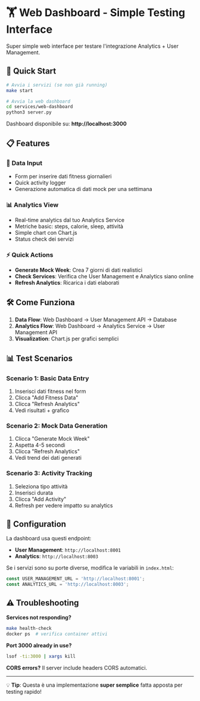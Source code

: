 # 🏋️ Web Dashboard - Simple Testing Interface

Super simple web interface per testare l'integrazione Analytics + User Management.

## 🚀 Quick Start

```bash
# Avvia i servizi (se non già running)
make start

# Avvia la web dashboard
cd services/web-dashboard
python3 server.py
```

Dashboard disponibile su: **http://localhost:3000**

## 📋 Features

### 📝 **Data Input**
- Form per inserire dati fitness giornalieri
- Quick activity logger  
- Generazione automatica di dati mock per una settimana

### 📊 **Analytics View**
- Real-time analytics dal tuo Analytics Service
- Metriche basic: steps, calorie, sleep, attività
- Simple chart con Chart.js
- Status check dei servizi

### ⚡ **Quick Actions**
- **Generate Mock Week**: Crea 7 giorni di dati realistici
- **Check Services**: Verifica che User Management e Analytics siano online
- **Refresh Analytics**: Ricarica i dati elaborati

## 🛠️ Come Funziona

1. **Data Flow**: Web Dashboard → User Management API → Database
2. **Analytics Flow**: Web Dashboard → Analytics Service → User Management API
3. **Visualization**: Chart.js per grafici semplici

## 📊 Test Scenarios

### Scenario 1: Basic Data Entry
1. Inserisci dati fitness nel form
2. Clicca "Add Fitness Data"  
3. Clicca "Refresh Analytics"
4. Vedi risultati + grafico

### Scenario 2: Mock Data Generation  
1. Clicca "Generate Mock Week"
2. Aspetta 4-5 secondi
3. Clicca "Refresh Analytics"
4. Vedi trend dei dati generati

### Scenario 3: Activity Tracking
1. Seleziona tipo attività
2. Inserisci durata
3. Clicca "Add Activity"
4. Refresh per vedere impatto su analytics

## 🔧 Configuration

La dashboard usa questi endpoint:
- **User Management**: `http://localhost:8001`
- **Analytics**: `http://localhost:8003`

Se i servizi sono su porte diverse, modifica le variabili in `index.html`:
```javascript
const USER_MANAGEMENT_URL = 'http://localhost:8001';
const ANALYTICS_URL = 'http://localhost:8003';
```

## ⚠️ Troubleshooting

**Services not responding?**
```bash
make health-check
docker ps  # verifica container attivi
```

**Port 3000 already in use?**
```bash
lsof -ti:3000 | xargs kill
```

**CORS errors?**
Il server include headers CORS automatici.

---

💡 **Tip**: Questa è una implementazione **super semplice** fatta apposta per testing rapido!
